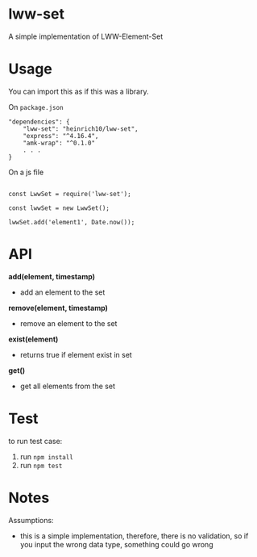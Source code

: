 # lww-set

A simple implementation of LWW-Element-Set

# Usage

You can import this as if this was a library.

On `package.json`

```
"dependencies": {
    "lww-set": "heinrich10/lww-set",
    "express": "^4.16.4",
    "amk-wrap": "^0.1.0"
    . . .
}
```

On a js file

```

const LwwSet = require('lww-set');

const lwwSet = new LwwSet();

lwwSet.add('element1', Date.now());
```

# API

**add(element, timestamp)**

- add an element to the set

**remove(element, timestamp)**

- remove an element to the set

**exist(element)**

- returns true if element exist in set

**get()**

- get all elements from the set

# Test

to run test case:
1. run `npm install`
2. run `npm test`

# Notes

Assumptions:
- this is a simple implementation, therefore, there is no validation, so if you input the wrong data type, something could go wrong
